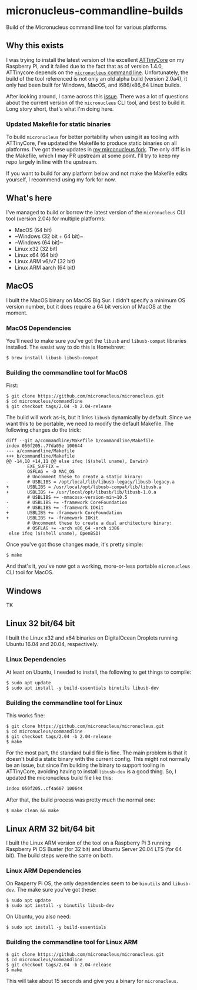 # micronucleus-commandline-builds

Build of the Micronucleus command line tool for various platforms.

## Why this exists

I was trying to install the latest version of the excellent [ATTinyCore](https://github.com/SpenceKonde/ATTinyCore) on my Raspberry Pi, and it failed due to the fact that as of version 1.4.0, ATTinycore depends on the [`micronucleus` command line](https://github.com/micronucleus/micronucleus/tree/master/commandline). Unfortunately, the build of the tool referenced is not only an old alpha build (version 2.0a4), it only had been built for Windows, MacOS, and i686/x86_64 Linux builds.

After looking around, I came across this [issue](https://github.com/SpenceKonde/ATTinyCore/issues/465). There was a lot of questions about the current version of the `micronucleus` CLI tool, and best to build it. Long story short, that's what I'm doing here.

### Updated Makefile for static binaries

To build `micronucleus` for better portability when using it as tooling with ATTinyCore, I've updated the Makefile to produce static binaries on all platforms. I've got these updates in [my mirconucleus fork](https://github.com/stonehippo/micronucleus). The only diff is in the Makefile, which I may PR upstream at some point. I'll try to keep my repo largely in line with the upstream.

If you want to build for any platform below and not make the Makefile edits yourself, I recommend using my fork for now.

## What's here

I've managed to build or borrow the latest version of the `micronucleus` CLI tool (version 2.04) for multiple platforms:

- MacOS (64 bit)
- ~Windows (32 bit + 64 bit)~
- ~Windows (64 bit)~
- Linux x32 (32 bit)
- Linux x64 (64 bit)
- Linux ARM v6/v7 (32 bit)
- Linux ARM aarch (64 bit)

## MacOS

I built the MacOS binary on MacOS Big Sur. I didn't specify a minimum OS version number, but it does require a 64 bit version of MacOS at the moment.

### MacOS Dependencies

You'll need to make sure you've got the `libusb` and `libusb-compat` libraries installed. The easist way to do this is Homebrew:

```
$ brew install libusb libusb-compat
```

### Building the commandline tool for MacOS

First:

```
$ git clone https://github.com/micronucleus/micronucleus.git
$ cd micronucleus/commandline
$ git checkout tags/2.04 -b 2.04-release
```

The build will work as-is, but it links `libusb` dynamically by default. Since we want this to be portable, we need to modify the default Makefile. The following changes do the trick:

```
diff --git a/commandline/Makefile b/commandline/Makefile
index 050f205..77da05e 100644
--- a/commandline/Makefile
+++ b/commandline/Makefile
@@ -14,10 +14,11 @@ else ifeq ($(shell uname), Darwin)
        EXE_SUFFIX =
        OSFLAG = -D MAC_OS
        # Uncomment these to create a static binary:
-       # USBLIBS = /opt/local/lib/libusb-legacy/libusb-legacy.a
+       USBLIBS = /usr/local/opt/libusb-compat/lib/libusb.a
+       USBLIBS += /usr/local/opt/libusb/lib/libusb-1.0.a
        # USBLIBS += -mmacosx-version-min=10.5
-       # USBLIBS += -framework CoreFoundation
-       # USBLIBS += -framework IOKit
+       USBLIBS += -framework CoreFoundation
+       USBLIBS += -framework IOKit
        # Uncomment these to create a dual architecture binary:
        # OSFLAG += -arch x86_64 -arch i386
 else ifeq ($(shell uname), OpenBSD)
```

Once you've got those changes made, it's pretty simple:

```
$ make
```

And that's it, you've now got a working, more-or-less portable `micronucleus` CLI tool for MacOS.

## Windows

TK

## Linux 32 bit/64 bit

I built the Linux x32 and x64 binaries on DigitalOcean Droplets running Ubuntu 16.04 and 20.04, respectively.

### Linux Dependencies

At least on Ubuntu, I needed to install, the following to get things to compile:

```
$ sudo apt update
$ sudo apt install -y build-essentials binutils libusb-dev
```

### Building the commandline tool for Linux

This works fine:

```
$ git clone https://github.com/micronucleus/micronucleus.git
$ cd micronucleus/commandline
$ git checkout tags/2.04 -b 2.04-release
$ make
```

For the most part, the standard build file is fine. The main problem is that it doesn't build a static binary with the current config. This might not normally be an issue, but since I'm building the binary to support tooling in ATTinyCore, avoiding having to install `libusb-dev` is a good thing. So, I updated the micronucleus build file like this:

```diff
index 050f205..cf4a607 100644                                                                                           --- a/commandline/Makefile                                                                                              +++ b/commandline/Makefile                                                                                              @@ -5,7 +5,7 @@ CC=gcc                                                                                                                                                                                                                           ifeq ($(shell uname), Linux)                                                                                                   USBFLAGS=$(shell libusb-config --cflags)                                                                        -       USBLIBS=$(shell libusb-config --libs)                                                                           +       USBLIBS= -static $(shell libusb-config --libs)                                                                          EXE_SUFFIX =                                                                                                            OSFLAG = -D LINUX                                                                                                else ifeq ($(shell uname), Darwin) 
```

After that, the build process was pretty much the normal one:

```
$ make clean && make
```


## Linux ARM 32 bit/64 bit

I built the Linux ARM version of the tool on a Raspberry Pi 3 running Raspberry Pi OS Buster (for 32 bit) and Ubuntu Server 20.04 LTS (for 64 bit). The build steps were the same on both.

### Linux ARM Dependencies

On Rasperry Pi OS, the only dependencies seem to be `binutils` and `libusb-dev`. The make sure you've got these:

```
$ sudo apt update 
$ sudo apt install -y binutils libusb-dev
```

On Ubuntu, you also need:

```
$ sudo apt install -y build-essentials
```

### Building the commandline tool for Linux ARM

```
$ git clone https://github.com/micronucleus/micronucleus.git
$ cd micronucleus/commandline
$ git checkout tags/2.04 -b 2.04-release
$ make
```

This will take about 15 seconds and give you a binary for `micronucleus`.
